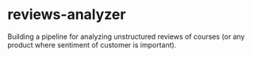 # reviews-analyzer
Building a pipeline for analyzing unstructured reviews of courses (or any product where sentiment of customer is important). 
